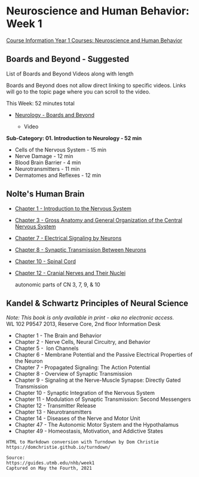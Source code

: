 # Neuroscience and Human Behavior: Week 1

[Course Information Year 1 Courses: Neuroscience and Human Behavior](/usmle/nhb/course-information.html)

## Boards and Beyond - Suggested

List of Boards and Beyond Videos along with length

Boards and Beyond does not allow direct linking to specific videos. Links will go to the topic page where you can scroll to the video.

This Week: 52 minutes total

*   [Neurology - Boards and Beyond](https://boardsbeyond.com/category/step-1/neurology)
    
    *   Video
    

**Sub-Category: 01. Introduction to Neurology - 52 min**

*   Cells of the Nervous System - 15 min
*   Nerve Damage - 12 min
*   Blood Brain Barrier - 4 min
*   Neurotransmitters - 11 min
*   Dermatomes and Reflexes - 12 min

## Nolte's Human Brain

*   [Chapter 1 - Introduction to the Nervous System](http://libux.utmb.edu/login?url=https://www.clinicalkey.com/#!/content/book/3-s2.0-B9780323653985000011)
    
*   [Chapter 3 - Gross Anatomy and General Organization of the Central Nervous System](http://libux.utmb.edu/login?url=https://www.clinicalkey.com/#!/content/book/3-s2.0-B9780323653985000035)
    
*   [Chapter 7 - Electrical Signaling by Neurons](http://libux.utmb.edu/login?url=https://www.clinicalkey.com/#!/content/book/3-s2.0-B9780323653985000072)
    
*   [Chapter 8 - Synaptic Transmission Between Neurons](http://libux.utmb.edu/login?url=https://www.clinicalkey.com/#!/content/book/3-s2.0-B9780323653985000084)
    
*   [Chapter 10 - Spinal Cord](https://www.clinicalkey.com/#!/content/book/3-s2.0-B9780323653985000102)
    
*   [Chapter 12 - Cranial Nerves and Their Nuclei](http://libux.utmb.edu/login?url=https://www.clinicalkey.com/#!/content/book/3-s2.0-B9780323653985000126)
    
    autonomic parts of CN 3, 7, 9, & 10
    

## Kandel & Schwartz Principles of Neural Science

_Note:_ _This book is only available in print - aka no electronic access._  
WL 102 P9547 2013, Reserve Core, 2nd floor Information Desk

*   Chapter 1 - The Brain and Behavior
*   Chapter 2 - Nerve Cells, Neural Circuitry, and Behavior
*   Chapter 5 -  Ion Channels
*   Chapter 6 - Membrane Potential and the Passive Electrical Properties of the Neuron
*   Chapter 7 - Propagated Signaling: The Action Potential
*   Chapter 8 - Overview of Synaptic Transmission
*   Chapter 9 - Signaling at the Nerve-Muscle Synapse: Directly Gated Transmission
*   Chapter 10 - Synaptic Integration of the Nervous System
*   Chapter 11 - Modulation of Synaptic Transmission: Second Messengers
*   Chapter 12 - Transmitter Release
*   Chapter 13 - Neurotransmitters
*   Chapter 14 - Diseases of the Nerve and Motor Unit
*   Chapter 47 - The Autonomic Motor System and the Hypothalamus
*   Chapter 49 - Homeostasis, Motivation, and Addictive States

```
HTML to Markdown conversion with Turndown by Dom Christie
https://domchristie.github.io/turndown/

Source:
https://guides.utmb.edu/nhb/week1
Captured on May the Fourth, 2021
```
